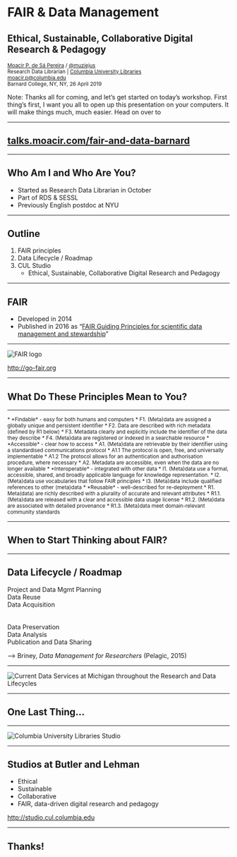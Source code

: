 # FAIR & Data Management
## Ethical, Sustainable, Collaborative Digital Research & Pedagogy

<small><a href="http://moacir.com">Moacir P. de Sá Pereira</a> / <a href="http://twitter.com/muziejus">@muziejus</a><br />
Research Data Librarian | <a href="http://library.columbia.edu">Columbia University Libraries</a><br />
moacir.p@columbia.edu<br />
Barnard College, NY, NY, 26 April 2019</small>

Note: Thanks all for coming, and let’s get started on today’s workshop. First
thing’s first, I want you all to open up this presentation on your computers.
It will make things much, much easier. Head on over to 

---

## [talks.moacir.com/fair-and-data-barnard](http://talks.moacir.com/fair-and-data-barnard)

---

## Who Am I and Who Are You?

* Started as Research Data Librarian in October
* Part of RDS & SESSL
* Previously English postdoc at NYU

---

## Outline

1. FAIR principles
1. Data Lifecycle / Roadmap
1. CUL Studio
    * Ethical, Sustainable, Collaborative Digital Research and Pedagogy

---

## FAIR

* Developed in 2014
* Published in 2016 as “[FAIR Guiding Principles for scientific data management and stewardship](https://www.nature.com/articles/sdata201618)”

---

![FAIR
logo](https://upload.wikimedia.org/wikipedia/commons/thumb/a/aa/FAIR_data_principles.jpg/1024px-FAIR_data_principles.jpg)

http://go-fair.org

---

## What Do These Principles Mean to You?

---

<small>
* *Findable* - easy for both humans and computers
  * F1. (Meta)data are assigned a globally unique and persistent identifier
  * F2. Data are described with rich metadata (defined by R1 below)
  * F3. Metadata clearly and explicitly include the identifier of the data they describe
  * F4. (Meta)data are registered or indexed in a searchable resource
* *Accessible* - clear how to access
  * A1. (Meta)data are retrievable by their identifier using a standardised communications protocol
    * A1.1 The protocol is open, free, and universally implementable
    * A1.2 The protocol allows for an authentication and authorisation procedure, where necessary
  * A2. Metadata are accessible, even when the data are no longer available
* *Interoperable* - integrated with other data
  * I1. (Meta)data use a formal, accessible, shared, and broadly applicable language for knowledge representation.
  * I2. (Meta)data use vocabularies that follow FAIR principles
  * I3. (Meta)data include qualified references to other (meta)data
* *Reusable* - well-described for re-deployment
  * R1. Meta(data) are richly described with a plurality of accurate and relevant attributes
  * R1.1. (Meta)data are released with a clear and accessible data usage license
  * R1.2. (Meta)data are associated with detailed provenance
  * R1.3. (Meta)data meet domain-relevant community standards

</small>

---

## When to Start Thinking about FAIR?

---

## Data Lifecycle / Roadmap

<div class="row">
<div class="col-4"></div>
<div class="col-4">Project and Data Mgmt Planning </div>
<div class="col-4"></div>
</div>
<div class="row">
<div class="col-4">Data Reuse</div>
<div class="col-4"></div>
<div class="col-4">Data Acquisition</div>
</div>
<div class="row">
<div class="col-4">&nbsp;</div>
<div class="col-4"><i class="fas fa-circle-notch fa-spin"></i></div>
<div class="col-4">&nbsp;</div>
</div>
<div class="row">
<div class="col-4">Data Preservation</div>
<div class="col-4"></div>
<div class="col-4">Data Analysis</div>
</div>
<div class="row">
<div class="col-4"></div>
<div class="col-4">Publication and Data Sharing</div>
<div class="col-4"></div>
</div>

--> Briney, _Data Management for Researchers_ (Pelagic, 2015)

---

![Current Data Services at Michigan throughout the Research and Data
Lifecycles](https://i.imgur.com/OHYuVXo.png)

---

## One Last Thing…

---

![Columbia University Libraries Studio](https://i.imgur.com/X9npe1W.png)

---

## Studios at Butler and Lehman

* Ethical
* Sustainable
* Collaborative
* FAIR, data-driven digital research and pedagogy

http://studio.cul.columbia.edu

---

## Thanks!


